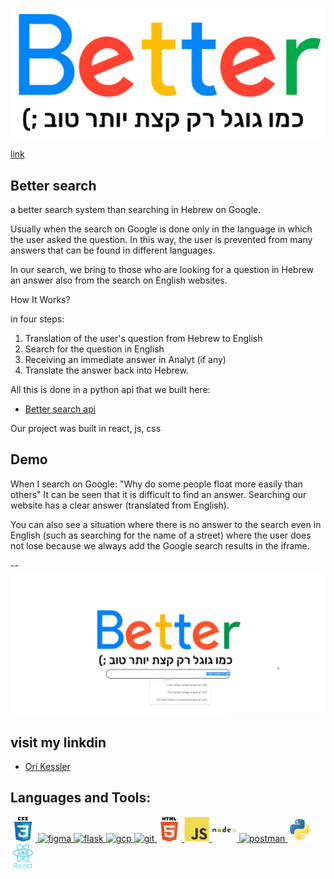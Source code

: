 ![Logo](./src/better_logo.png)


[link](https://modular-seeker-369214.de.r.appspot.com/)

## Better search
a better search system than searching in Hebrew on Google.

Usually when the search on Google is done only in the language in which the user asked the question.
In this way, the user is prevented from many answers that can be found in different languages.

In our search, we bring to those who are looking for a question in Hebrew an answer also from the search on English websites.

How It Works?

in four steps:
1. Translation of the user's question from Hebrew to English
2. Search for the question in English
3. Receiving an immediate answer in Analyt (if any)
4. Translate the answer back into Hebrew.

All this is done in a python api that we built here:
- [Better search api](https://github.com/Orkessler/Better_search_API)

Our project was built in react, js, css


## Demo
When I search on Google:
"Why do some people float more easily than others"
It can be seen that it is difficult to find an answer.
Searching our website has a clear answer (translated from English).

You can also see a situation where there is no answer to the search even in English (such as searching for the name of a street) where the user does not lose because we always add the Google search results in the iframe.

--
![sample gif](./demo.gif)



## visit my linkdin

- [Ori Kessler](https://www.linkedin.com/in/ori-kessler)


## Languages and Tools:

<p align="left"> <a href="https://www.w3schools.com/css/" target="_blank" rel="noreferrer"> <img src="https://raw.githubusercontent.com/devicons/devicon/master/icons/css3/css3-original-wordmark.svg" alt="css3" width="40" height="40"/> </a> <a href="https://www.figma.com/" target="_blank" rel="noreferrer"> <img src="https://www.vectorlogo.zone/logos/figma/figma-icon.svg" alt="figma" width="40" height="40"/> </a> <a href="https://flask.palletsprojects.com/" target="_blank" rel="noreferrer"> <img src="https://www.vectorlogo.zone/logos/pocoo_flask/pocoo_flask-icon.svg" alt="flask" width="40" height="40"/> </a> <a href="https://cloud.google.com" target="_blank" rel="noreferrer"> <img src="https://www.vectorlogo.zone/logos/google_cloud/google_cloud-icon.svg" alt="gcp" width="40" height="40"/> </a> <a href="https://git-scm.com/" target="_blank" rel="noreferrer"> <img src="https://www.vectorlogo.zone/logos/git-scm/git-scm-icon.svg" alt="git" width="40" height="40"/> </a> <a href="https://www.w3.org/html/" target="_blank" rel="noreferrer"> <img src="https://raw.githubusercontent.com/devicons/devicon/master/icons/html5/html5-original-wordmark.svg" alt="html5" width="40" height="40"/> </a> <a href="https://developer.mozilla.org/en-US/docs/Web/JavaScript" target="_blank" rel="noreferrer"> <img src="https://raw.githubusercontent.com/devicons/devicon/master/icons/javascript/javascript-original.svg" alt="javascript" width="40" height="40"/> </a> <a href="https://nodejs.org" target="_blank" rel="noreferrer"> <img src="https://raw.githubusercontent.com/devicons/devicon/master/icons/nodejs/nodejs-original-wordmark.svg" alt="nodejs" width="40" height="40"/> </a> <a href="https://postman.com" target="_blank" rel="noreferrer"> <img src="https://www.vectorlogo.zone/logos/getpostman/getpostman-icon.svg" alt="postman" width="40" height="40"/> </a> <a href="https://www.python.org" target="_blank" rel="noreferrer"> <img src="https://raw.githubusercontent.com/devicons/devicon/master/icons/python/python-original.svg" alt="python" width="40" height="40"/> </a> <a href="https://reactjs.org/" target="_blank" rel="noreferrer"> <img src="https://raw.githubusercontent.com/devicons/devicon/master/icons/react/react-original-wordmark.svg" alt="react" width="40" height="40"/> </a> </p>
